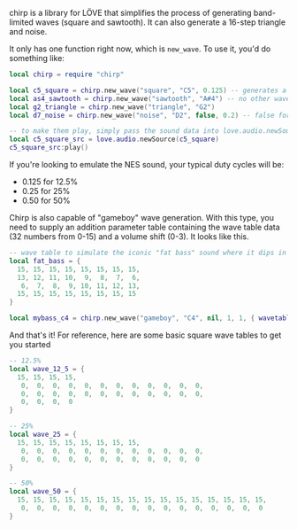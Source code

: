chirp is a library for LÖVE that simplifies the process of generating band-limited waves (square and sawtooth). It can also generate a 16-step triangle and noise.

It only has one function right now, which is `new_wave`. To use it, you'd do something like:

```lua
local chirp = require "chirp"

local c5_square = chirp.new_wave("square", "C5", 0.125) -- generates a NES-like 12.5% pulse sound data
local as4_sawtooth = chirp.new_wave("sawtooth", "A#4") -- no other wave types require a duty cycle
local g2_triangle = chirp.new_wave("triangle", "G2")
local d7_noise = chirp.new_wave("noise", "D2", false, 0.2) -- false for duty cycle, 0.2 for volume, because noise is very loud by default

-- to make them play, simply pass the sound data into love.audio.newSource
local c5_square_src = love.audio.newSource(c5_square)
c5_square_src:play()
```

If you're looking to emulate the NES sound, your typical duty cycles will be:
- 0.125 for 12.5%
- 0.25 for 25%
- 0.50 for 50%

Chirp is also capable of "gameboy" wave generation. With this type, you need to supply an addition parameter table containing the wave table data (32 numbers from 0-15) and a volume shift (0-3). It looks like this.

```lua
-- wave table to simulate the iconic "fat bass" sound where it dips in the middle then ramps back up
local fat_bass = {
  15, 15, 15, 15, 15, 15, 15, 15,
  13, 12, 11, 10,  9,  8,  7,  6,
   6,  7,  8,  9, 10, 11, 12, 13,
  15, 15, 15, 15, 15, 15, 15, 15
}

local mybass_c4 = chirp.new_wave("gameboy", "C4", nil, 1, 1, { wavetable = fat_bass, volume_shift = 0 })
```

And that's it! For reference, here are some basic square wave tables to get you started

```lua
-- 12.5%
local wave_12_5 = {
  15, 15, 15, 15,
   0,  0,  0,  0,  0,  0,  0,  0,  0,  0,  0,  0,
   0,  0,  0,  0,  0,  0,  0,  0,  0,  0,  0,  0,
   0,  0,  0,  0
}

-- 25%
local wave_25 = {
  15, 15, 15, 15, 15, 15, 15, 15,
   0,  0,  0,  0,  0,  0,  0,  0,  0,  0,  0,  0,
   0,  0,  0,  0,  0,  0,  0,  0,  0,  0,  0,  0
}

-- 50%
local wave_50 = {
  15, 15, 15, 15, 15, 15, 15, 15, 15, 15, 15, 15, 15, 15, 15, 15,
   0,  0,  0,  0,  0,  0,  0,  0,  0,  0,  0,  0,  0,  0,  0,  0
}
```